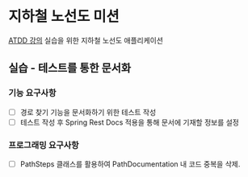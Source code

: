 # 지하철 노선도 미션
[ATDD 강의](https://edu.nextstep.camp/c/R89PYi5H) 실습을 위한 지하철 노선도 애플리케이션

## 실습 - 테스트를 통한 문서화
### 기능 요구사항
- [ ] 경로 찾기 기능을 문서화하기 위한 테스트 작성
- [ ] 테스트 작성 후 Spring Rest Docs 적용을 통해 문서에 기재할 정보를 설정

### 프로그래밍 요구사항
- [ ] PathSteps 클래스를 활용하여 PathDocumentation 내 코드 중복을 삭제.

